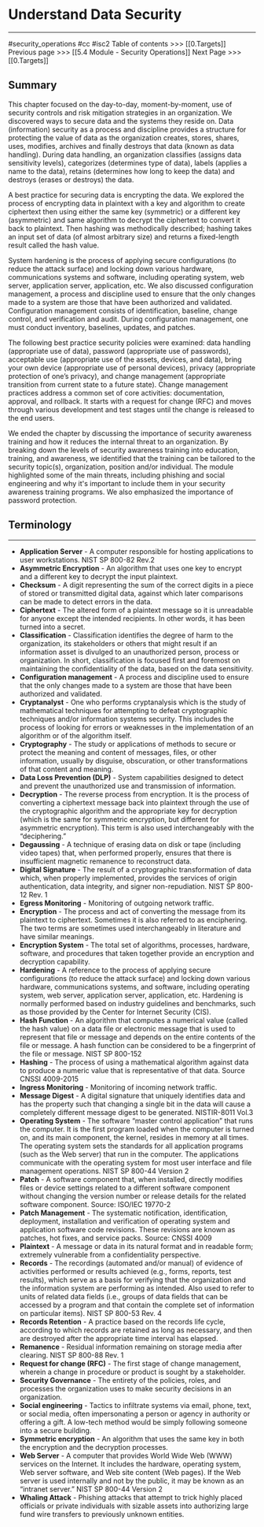 # Understand Data Security
---
#security_operations  #cc #isc2
Table of contents >>> [[0.Targets]]
Previous page >>> [[5.4 Module - Security Operations]]
Next Page >>> [[0.Targets]]

## Summary
This chapter focused on the day-to-day, moment-by-moment, use of security controls and risk mitigation strategies in an organization. We discovered ways to secure data and the systems they reside on. Data (information) security as a process and discipline provides a structure for protecting the value of data as the organization creates, stores, shares, uses, modifies, archives and finally destroys that data (known as data handling). During data handling, an organization classifies (assigns data sensitivity levels), categorizes (determines type of data), labels (applies a name to the data), retains (determines how long to keep the data) and destroys (erases or destroys) the data.  

A best practice for securing data is encrypting the data. We explored the process of encrypting data in plaintext with a key and algorithm to create ciphertext then using either the same key (symmetric) or a different key (asymmetric) and same algorithm to decrypt the ciphertext to convert it back to plaintext. Then hashing was methodically described; hashing takes an input set of data (of almost arbitrary size) and returns a fixed-length result called the hash value.  

System hardening is the process of applying secure configurations (to reduce the attack surface) and locking down various hardware, communications systems and software, including operating system, web server, application server, application, etc. We also discussed configuration management, a process and discipline used to ensure that the only changes made to a system are those that have been authorized and validated. Configuration management consists of identification, baseline, change control, and verification and audit. During configuration management, one must conduct inventory, baselines, updates, and patches.  

The following best practice security policies were examined: data handling (appropriate use of data), password (appropriate use of passwords), acceptable use (appropriate use of the assets, devices, and data), bring your own device (appropriate use of personal devices), privacy (appropriate protection of one’s privacy), and change management (appropriate transition from current state to a future state). Change management practices address a common set of core activities: documentation, approval, and rollback. It starts with a request for change (RFC) and moves through various development and test stages until the change is released to the end users. 

We ended the chapter by discussing the importance of security awareness training and how it reduces the internal threat to an organization. By breaking down the levels of security awareness training into education, training, and awareness, we identified that the training can be tailored to the security topic(s), organization, position and/or individual. The module highlighted some of the main threats, including phishing and social engineering and why it's important to include them in your security awareness training programs. We also emphasized the importance of password protection.

## Terminology
---
- **Application Server** - A computer responsible for hosting applications to user workstations. NIST SP 800-82 Rev.2
- **Asymmetric Encryption** - An algorithm that uses one key to encrypt and a different key to decrypt the input plaintext.
- **Checksum** - A digit representing the sum of the correct digits in a piece of stored or transmitted digital data, against which later comparisons can be made to detect errors in the data.
- **Ciphertext** - The altered form of a plaintext message so it is unreadable for anyone except the intended recipients. In other words, it has been turned into a secret.
- **Classification** - Classification identifies the degree of harm to the organization, its stakeholders or others that might result if an information asset is divulged to an unauthorized person, process or organization. In short, classification is focused first and foremost on maintaining the confidentiality of the data, based on the data sensitivity.
- **Configuration management** - A process and discipline used to ensure that the only changes made to a system are those that have been authorized and validated.
- **Cryptanalyst** - One who performs cryptanalysis which is the study of mathematical techniques for attempting to defeat cryptographic techniques and/or information systems security. This includes the process of looking for errors or weaknesses in the implementation of an algorithm or of the algorithm itself.
- **Cryptography** - The study or applications of methods to secure or protect the meaning and content of messages, files, or other information, usually by disguise, obscuration, or other transformations of that content and meaning.
- **Data Loss Prevention (DLP)** - System capabilities designed to detect and prevent the unauthorized use and transmission of information. 
- **Decryption** - The reverse process from encryption. It is the process of converting a ciphertext message back into plaintext through the use of the cryptographic algorithm and the appropriate key for decryption (which is the same for symmetric encryption, but different for asymmetric encryption). This term is also used interchangeably with the “deciphering.”
- **Degaussing** - A technique of erasing data on disk or tape (including video tapes) that, when performed properly, ensures that there is insufficient magnetic remanence to reconstruct data.
- **Digital Signature** - The result of a cryptographic transformation of data which, when properly implemented, provides the services of origin authentication, data integrity, and signer non-repudiation. NIST SP 800-12 Rev. 1
- **Egress Monitoring** - Monitoring of outgoing network traffic.
- **Encryption** - The process and act of converting the message from its plaintext to ciphertext. Sometimes it is also referred to as enciphering. The two terms are sometimes used interchangeably in literature and have similar meanings.
- **Encryption System** - The total set of algorithms, processes, hardware, software, and procedures that taken together provide an encryption and decryption capability.
- **Hardening** - A reference to the process of applying secure configurations (to reduce the attack surface) and locking down various hardware, communications systems, and software, including operating system, web server, application server, application, etc. Hardening is normally performed based on industry guidelines and benchmarks, such as those provided by the Center for Internet Security (CIS).
- **Hash Function** - An algorithm that computes a numerical value (called the hash value) on a data file or electronic message that is used to represent that file or message and depends on the entire contents of the file or message. A hash function can be considered to be a fingerprint of the file or message. NIST SP 800-152
- **Hashing** - The process of using a mathematical algorithm against data to produce a numeric value that is representative of that data. Source CNSSI 4009-2015
- **Ingress Monitoring** - Monitoring of incoming network traffic.
- **Message Digest** - A digital signature that uniquely identifies data and has the property such that changing a single bit in the data will cause a completely different message digest to be generated. NISTIR-8011 Vol.3
- **Operating System** - The software “master control application” that runs the computer. It is the first program loaded when the computer is turned on, and its main component, the kernel, resides in memory at all times. The operating system sets the standards for all application programs (such as the Web server) that run in the computer. The applications communicate with the operating system for most user interface and file management operations. NIST SP 800-44 Version 2
- **Patch** - A software component that, when installed, directly modifies files or device settings related to a different software component without changing the version number or release details for the related software component. Source: ISO/IEC 19770-2
- **Patch Management** - The systematic notification, identification, deployment, installation and verification of operating system and application software code revisions. These revisions are known as patches, hot fixes, and service packs. Source: CNSSI 4009
- **Plaintext** - A message or data in its natural format and in readable form; extremely vulnerable from a confidentiality perspective.
- **Records** - The recordings (automated and/or manual) of evidence of activities performed or results achieved (e.g., forms, reports, test results), which serve as a basis for verifying that the organization and the information system are performing as intended. Also used to refer to units of related data fields (i.e., groups of data fields that can be accessed by a program and that contain the complete set of information on particular items). NIST SP 800-53 Rev. 4
- **Records Retention** - A practice based on the records life cycle, according to which records are retained as long as necessary, and then are destroyed after the appropriate time interval has elapsed.
- **Remanence** - Residual information remaining on storage media after clearing. NIST SP 800-88 Rev. 1
- **Request for change (RFC)** - The first stage of change management, wherein a change in procedure or product is sought by a stakeholder.
- **Security Governance** - The entirety of the policies, roles, and processes the organization uses to make security decisions in an organization.
- **Social engineering** - Tactics to infiltrate systems via email, phone, text, or social media, often impersonating a person or agency in authority or offering a gift. A low-tech method would be simply following someone into a secure building.
- **Symmetric encryption** - An algorithm that uses the same key in both the encryption and the decryption processes.
- **Web Server** - A computer that provides World Wide Web (WWW) services on the Internet. It includes the hardware, operating system, Web server software, and Web site content (Web pages). If the Web server is used internally and not by the public, it may be known as an “intranet server.” NIST SP 800-44 Version 2
- **Whaling Attack** - Phishing attacks that attempt to trick highly placed officials or private individuals with sizable assets into authorizing large fund wire transfers to previously unknown entities.